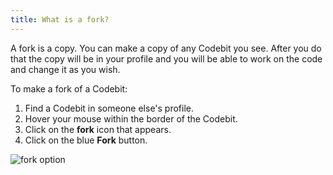 ```yaml
---
title: What is a fork?
---
```


A fork is a copy. You can make a copy of any Codebit you see. After you do that the copy will be in your profile and you will be able to work on the code and change it as you wish.

To make a fork of a Codebit:

1. Find a Codebit in someone else's profile.
2. Hover your mouse within the border of the Codebit.
3. Click on the **fork** icon that appears.
4. Click on the blue **Fork** button.

![fork option](https://raw.github.com/RyzacInc/help.codecademy.com/master/published/_assets/_img/what-is-a-fork.png)


